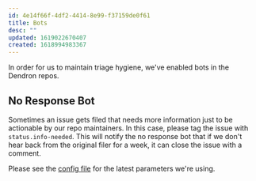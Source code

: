```yaml
---
id: 4e14f66f-4df2-4414-8e99-f37159de0f61
title: Bots
desc: ""
updated: 1619022670407
created: 1618994983367
---
```


In order for us to maintain triage hygiene, we've enabled bots in the Dendron repos.

## No Response Bot

Sometimes an issue gets filed that needs more information just to be actionable by our repo maintainers. In this case, please tag the issue with `status.info-needed`. This will notify the no response bot that if we don't hear back from the original filer for a week, it can close the issue with a comment.

Please see the [config file](https://github.com/dendronhq/dendron/blob/master/.github/no-response.yml) for the latest parameters we're using.

<!-- ## Stale issue bot

Every repo starts to accumulate cruft which eventually slows down planning and execution since we're not sure if issues still need work. The stale issue bot is intended to identify issues that haven't had any activity for <n> days and will allow the triage team to decide whether they're still valid. Note: there's a cooldown period between an issue marked "won't fix" and when it's actually closed. This gives us about a week to go through and decide if the issue continues to be actionable.

Please see the [config file](https://github.com/dendronhq/dendron/blob/master/.github/stale.yml) for the latest parameters we're using.
 -->
